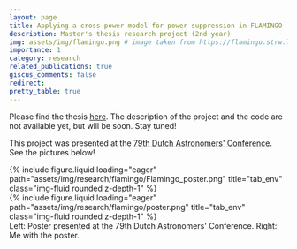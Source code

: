 ```yaml
---
layout: page
title: Applying a cross-power model for power suppression in FLAMINGO
description: Master's thesis research project (2nd year)
img: assets/img/flamingo.png # image taken from https://flamingo.strw.leidenuniv.nl/index.html
importance: 1
category: research
related_publications: true
giscus_comments: false
redirect:
pretty_table: true
---
```


Please find the thesis [here](/assets/pdf/flamingo.pdf). The description of the project and the code are not available yet, but will be soon. Stay tuned!

This project was presented at the [79th Dutch Astronomers' Conference](https://www.knvws.nl/actueel/nederlandse-astronomenconferentie-2024-13-15-mei/). See the pictures below!

<div class="row">
    <div class="col-sm mt-3 mt-md-0">
        {% include figure.liquid loading="eager" path="assets/img/research/flamingo/Flamingo_poster.png" title="tab_env" class="img-fluid rounded z-depth-1" %}
    </div>
    <div class="col-sm mt-3 mt-md-0">
        {% include figure.liquid loading="eager" path="assets/img/research/flamingo/poster.png" title="tab_env" class="img-fluid rounded z-depth-1" %}
    </div>
</div>
<div class="caption">
    Left: Poster presented at the 79th Dutch Astronomers' Conference. Right: Me with the poster.
</div>
